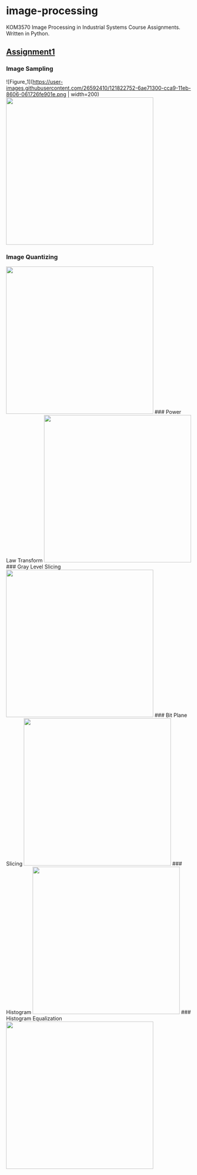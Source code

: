 # image-processing
KOM3570 Image Processing in Industrial Systems Course Assignments. Written in Python. 

[Assignment1](../master/Assignment1/)
---
### Image Sampling
![Figure_1](https://user-images.githubusercontent.com/26592410/121822752-6ae71300-cca9-11eb-8606-061726fe901e.png | width=200)
<img src="https://user-images.githubusercontent.com/26592410/121822752-6ae71300-cca9-11eb-8606-061726fe901e.png" height="400">
### Image Quantizing
<img src="https://user-images.githubusercontent.com/26592410/121822788-a681dd00-cca9-11eb-9f99-4150440f9096.png" height="400">
### Power Law Transform
<img src="https://user-images.githubusercontent.com/26592410/121822822-df21b680-cca9-11eb-8d9c-afb9d65fd4c5.png" height="400">
### Gray Level Slicing
<img src="https://user-images.githubusercontent.com/26592410/121822809-ce714080-cca9-11eb-8348-9eff86c46f8c.png" height="400">
### Bit Plane Slicing
<img src="https://user-images.githubusercontent.com/26592410/121822829-e8128800-cca9-11eb-8d21-3cedd4246197.png" height="400">
### Histogram
<img src="https://user-images.githubusercontent.com/26592410/121822835-f06ac300-cca9-11eb-836a-ffa930e6243c.png" height="400">
### Histogram Equalization
<img src="https://user-images.githubusercontent.com/26592410/121822839-f6f93a80-cca9-11eb-97f1-63bf8d3d4e18.png" height="400">


